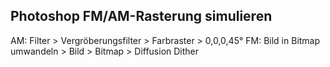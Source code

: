 ## Photoshop FM/AM-Rasterung simulieren
AM: Filter > Vergröberungsfilter > Farbraster > 0,0,0,45°
FM: Bild in Bitmap umwandeln > Bild > Bitmap > Diffusion Dither
